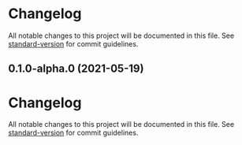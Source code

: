 # Changelog

All notable changes to this project will be documented in this file. See [standard-version](https://github.com/conventional-changelog/standard-version) for commit guidelines.

## 0.1.0-alpha.0 (2021-05-19)

# Changelog

All notable changes to this project will be documented in this file. See [standard-version](https://github.com/conventional-changelog/standard-version) for commit guidelines.
